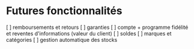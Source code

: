 # Futures fonctionnalités

[ ] remboursements et retours
[ ] garanties
[ ] compte + programme fidélité et reventes d'informations (valeur du client)
[ ] soldes
[ ] marques et catégories
[ ] gestion automatique des stocks
